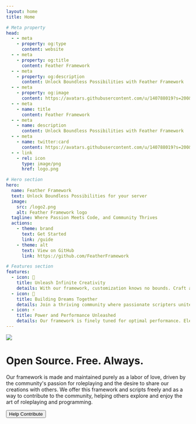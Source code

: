 ```yaml
---
layout: home
title: Home

# Meta property
head:
  - - meta
    - property: og:type
      content: website
  - - meta
    - property: og:title
      content: Feather Framework
  - - meta
    - property: og:description
      content: Unlock Boundless Possibilities with Feather Framework
  - - meta
    - property: og:image
      content: https://avatars.githubusercontent.com/u/140788019?s=200&v=4
  - - meta
    - name: title
      content: Feather Framework
  - - meta
    - name: description
      content: Unlock Boundless Possibilities with Feather Framework
  - - meta
    - name: twitter:card
      content: https://avatars.githubusercontent.com/u/140788019?s=200&v=4
  - - link
    - rel: icon
      type: image/png
      href: logo.png

# Hero section
hero:
  name: Feather Framework
  text: Unlock Boundless Possibilities for your server
  image:
    src: /logo2.png
    alt: Feather Framework logo
  tagline: Where Passion Meets Code, and Community Thrives
  actions:
    - theme: brand
      text: Get Started
      link: /guide
    - theme: alt
      text: View on GitHub
      link: https://github.com/FeatherFramework

# Features section
features:
  - icon: 🎨
    title: Unleash Infinite Creativity
    details: With our framework, customization knows no bounds. Craft a unique experience that mirrors your vision, effortlessly.
  - icon: 🤝
    title: Building Dreams Together
    details: Join a thriving community where passionate scripters unite. Share knowledge, pool resources, and create something extraordinary.
  - icon: ⚡
    title: Power and Performance Unleashed
    details: Our framework is finely tuned for optimal performance. Elevate your server's capabilities and deliver an unparalleled gaming experience.
---
```


<script setup>
  const actionClicked = () => {
    window.open('https://github.com/FeatherFramework', "_blank");
  }

</script>

<div class="max-w-xl rounded-lg overflow-hidden mx-auto my-20">
  <div class="text-center flex items-center justify-center">
    <div class="max-w-md">
      <img src="/oss.png" class="mx-auto min-w-20 prevent-select"/>
      <h1 class="text-5xl font-bold prevent-select tert-clip">Open Source. Free. Always.</h1>
      <p class="py-6 prevent-select">Our framework is made and maintained purely as a labor of love, driven by the community's passion for roleplaying and the desire to share our creations with others. We offer this framework and scripts freely and as a way to contribute to the community, helping others explore and enjoy the art of roleplaying and programming.</p>
      <button class="bg-primary hover:bg-secondary text-white font-medium py-2 px-4 rounded-full" @click="actionClicked">Help Contribute</button>
    </div>
  </div>
</div>
